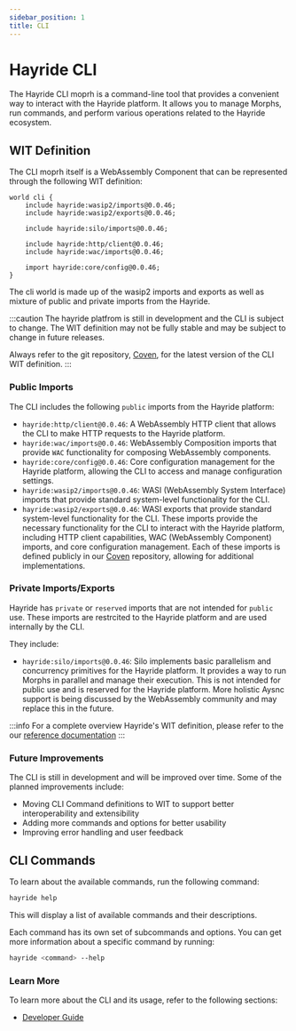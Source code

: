 ```yaml
---
sidebar_position: 1
title: CLI
---
```


# Hayride CLI 

The Hayride CLI moprh is a command-line tool that provides a convenient way to interact with the Hayride platform. It allows you to manage Morphs, run commands, and perform various operations related to the Hayride ecosystem. 

## WIT Definition

The CLI moprh itself is a WebAssembly Component that can be represented through the following WIT definition:

```wit
world cli {
    include hayride:wasip2/imports@0.0.46;
    include hayride:wasip2/exports@0.0.46;

    include hayride:silo/imports@0.0.46;

    include hayride:http/client@0.0.46;
    include hayride:wac/imports@0.0.46;

    import hayride:core/config@0.0.46;
}
```

The cli world is made up of the wasip2 imports and exports as well as mixture of public and private imports from the Hayride. 

:::caution
The hayride platfrom is still in development and the CLI is subject to change. The WIT definition may not be fully stable and may be subject to change in future releases. 

Always refer to the git repository, [Coven](https://github.com/hayride-dev/coven), for the latest version of the CLI WIT definition.
:::

### Public Imports

The CLI includes the following `public` imports from the Hayride platform:
- `hayride:http/client@0.0.46`: A WebAssembly HTTP client that allows the CLI to make HTTP requests to the Hayride platform.
- `hayride:wac/imports@0.0.46`: WebAssembly Composition imports that provide `WAC` functionality for composing WebAssembly components.
- `hayride:core/config@0.0.46`: Core configuration management for the Hayride platform, allowing the CLI to access and manage configuration settings.
- `hayride:wasip2/imports@0.0.46`: WASI (WebAssembly System Interface) imports that provide standard system-level functionality for the CLI.
- `hayride:wasip2/exports@0.0.46`: WASI exports that provide standard system-level functionality for the CLI.
These imports provide the necessary functionality for the CLI to interact with the Hayride platform, including HTTP client capabilities, WAC (WebAssembly Component) imports, and core configuration management. Each of these imports is defined publicly in our [Coven](https://github.com/hayride-dev/coven) repository, allowing for additional implementations. 

### Private Imports/Exports

Hayride has `private` or `reserved` imports that are not intended for `public` use. These imports are restrcited to the Hayride platform and are used internally by the CLI. 

They include:
- `hayride:silo/imports@0.0.46`: Silo implements basic parallelism and concurrency primitives for the Hayride platform. It provides a way to run Morphs in parallel and manage their execution. This is not intended for public use and is reserved for the Hayride platform. More holistic Aysnc support is being discussed by the WebAssembly community and may replace this in the future.

:::info 
For a complete overview Hayride's WIT definition, please refer to the our [reference documentation](../../reference/interfaces/)
:::

### Future Improvements
The CLI is still in development and will be improved over time. Some of the planned improvements include:
- Moving CLI Command definitions to WIT to support better interoperability and extensibility
- Adding more commands and options for better usability
- Improving error handling and user feedback

## CLI Commands

To learn about the available commands, run the following command:

```bash
hayride help
```
This will display a list of available commands and their descriptions.

Each command has its own set of subcommands and options. You can get more information about a specific command by running:

```bash
hayride <command> --help
```

### Learn More 
To learn more about the CLI and its usage, refer to the following sections:
- [Developer Guide](../../developer-guides/examples/)
